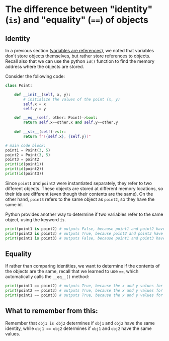 # The difference between "identity" (`is`) and "equality" (`==`) of objects

## Identity
In a previous section (<a href="https://cs.du.edu/~intropython/intro-to-programming-2/chapters/classes/variables_are_references.html" target="_blank">variables are references</a>), we noted that variables don't store objects themselves, but rather store references to objects. Recall also that we can use the python `id()` function to find the memory address where the objects are stored.

Consider the following code:
```python
class Point:

    def __init__(self, x, y):
        # initialize the values of the point (x, y)
        self.x = x
        self.y = y

    def __eq__(self, other: Point)->bool:
        return self.x==other.x and self.y==other.y
    
    def __str__(self)->str:
        return f"({self.x}, {self.y})"

# main code block:
point1 = Point(3, 5)
point2 = Point(3, 5)
point3 = point2
print(id(point1))
print(id(point2))
print(id(point3))
```
Since `point1` and `point2` were instantiated separately, they refer to two different objects. These objects are stored at different memory locations, so their ids are different (even though their contents are the same). On the other hand, `point3` refers to the same object as `point2`, so they have the same id.

Python provides another way to determine if two variables refer to the same object, using the keyword `is`.
```python
print(point1 is point2) # outputs False, because point1 and point2 have different ids (they refer to different objects)
print(point2 is point3) # outputs True, because point2 and point3 have the same ids (they refer to the same object)
print(point1 is point3) # outputs False, because point1 and point3 have different ids (they refer to different objects)
```

## Equality

If rather than comparing identities, we want to determine if the contents of the objects are the same, recall that we learned to use `==`, which automatically calls the `__eq__()` method:
```python
print(point1 == point2) # outputs True, because the x and y values for point1 and point2 are the same.
print(point2 == point3) # outputs True, because the x and y values for point2 and point3 are the same.
print(point1 == point3) # outputs True, because the x and y values for point1 and point3 are the same.
```

## What to remember from this:

Remember that `obj1 is obj2` determines if `obj1` and `obj2` have the same identity, while `obj1 == obj2` determines if `obj1` and `obj2` have the same values.

